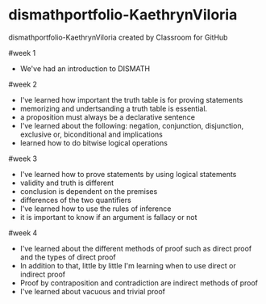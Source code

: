 # dismathportfolio-KaethrynViloria
dismathportfolio-KaethrynViloria created by Classroom for GitHub

#week 1
- We've had an introduction to DISMATH

#week 2 
- I've learned how important the truth table is for proving statements
- memorizing and undertsanding a truth table is essential. 
- a proposition must always be a declarative sentence 
- I've learned about the following: negation, conjunction, disjunction, exclusive or, biconditional and implications
- learned how to do bitwise logical operations

#week 3
- I've learned how to prove statements by using logical statements 
- validity and truth is different 
- conclusion is dependent on the premises
- differences of the two quantifiers 
- I've learned how to use the rules of inference
- it is important to know if an argument is fallacy or not

#week 4
- I've learned about the different methods of proof such as direct proof and the types of direct proof
- In addition to that, little by little I'm learning when to use direct or indirect proof
- Proof by contraposition and contradiction are indirect methods of proof
- I've learned about vacuous and trivial proof
